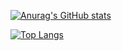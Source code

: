 

[![Anurag's GitHub stats](https://github-readme-stats.vercel.app/api?username=yagoAribeiro&show_icons=true&theme=radical&border_color=DF61F1)](https://github.com/anuraghazra/github-readme-stats)

[![Top Langs](https://github-readme-stats.vercel.app/api/top-langs/?username=yagoAribeiro&langs_count=8&layout=compact)](https://github.com/anuraghazra/github-readme-stats)

